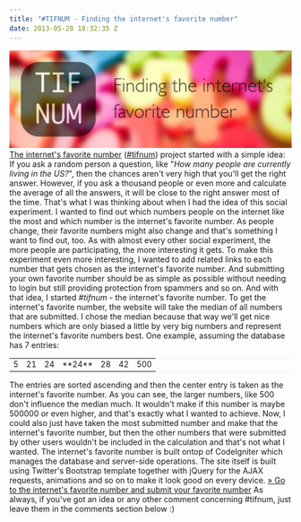 ```yaml
---
title: "#TIFNUM - Finding the internet's favorite number"
date: 2013-05-28 18:32:35 Z
---
```


[![tifnum-banner](/uploads/2013/05/tifnum-banner.jpg)](http://tifnum.leolabs.org "Go to the internet's favorite number") [The internet's favorite number](http://tifnum.leolabs.org "Go to the internet's favorite number") ([#tifnum](https://twitter.com/search/realtime?q=%23tifnum&src=hash "#tifnum on Twitter")) project started with a simple idea: If you ask a random person a question, like "_How many people are currently living in the US?_", then the chances aren't very high that you'll get the right answer. However, if you ask a thousand people or even more and calculate the average of all the answers, it will be close to the right answer most of the time. That's what I was thinking about when I had the idea of this social experiment. I wanted to find out which numbers people on the internet like the most and which number is the internet's favorite number. As people change, their favorite numbers might also change and that's something I want to find out, too. As with almost every other social experiment, the more people are participating, the more interesting it gets. To make this experiment even more interesting, I wanted to add related links to each number that gets chosen as the internet's favorite number. And submitting your own favorite number should be as simple as possible without needing to login but still providing protection from spammers and so on. And with that idea, I started _#tifnum_ - the internet's favorite number. To get the internet's favorite number, the website will take the median of all numbers that are submitted. I chose the median because that way we'll get nice numbers which are only biased a little by very big numbers and represent the internet's favorite numbers best. One example, assuming the database has 7 entries:

<table id="median" style="border-top: 1px solid #efefef; border-bottom: 1px solid #efefef; table-layout: fixed;">

<tbody>

<tr>

<td>5</td>

<td>21</td>

<td>24</td>

<td>**24**</td>

<td>28</td>

<td>42</td>

<td>500</td>

</tr>

</tbody>

</table>

The entries are sorted ascending and then the center entry is taken as the internet's favorite number. As you can see, the larger numbers, like 500 don't influence the median much. It wouldn't make if this number is maybe 500000 or even higher, and that's exactly what I wanted to achieve. Now, I could also just have taken the most submitted number and make that the internet's favorite number, but then the other numbers that were submitted by other users wouldn't be included in the calculation and that's not what I wanted. The internet's favorite number is built ontop of CodeIgniter which manages the database and server-side operations. The site itself is built using Twitter's Bootstrap template together with jQuery for the AJAX requests, animations and so on to make it look good on every device. [» Go to the internet's favorite number and submit your favorite number](http://tifnum.leolabs.org "Go to the internet's favorite number") As always, if you've got an idea or any other comment concerning #tifnum, just leave them in the comments section below :)